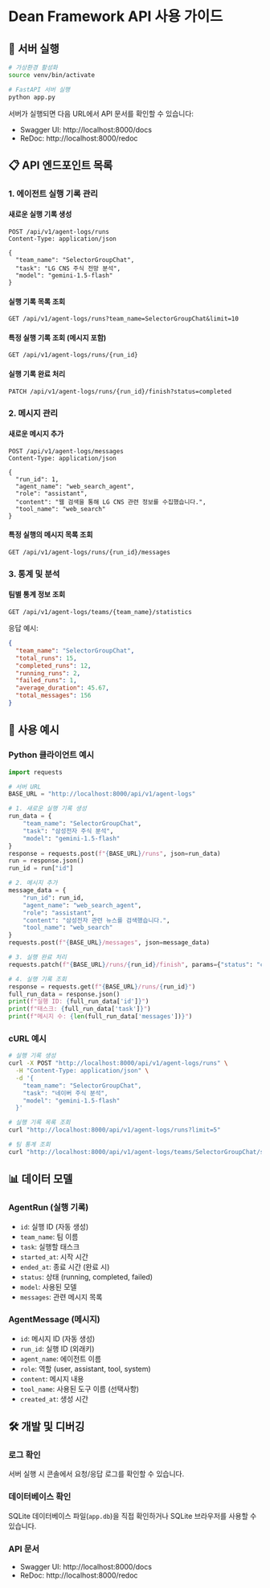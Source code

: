 # Dean Framework API 사용 가이드

## 🚀 서버 실행

```bash
# 가상환경 활성화
source venv/bin/activate

# FastAPI 서버 실행
python app.py
```

서버가 실행되면 다음 URL에서 API 문서를 확인할 수 있습니다:

- Swagger UI: http://localhost:8000/docs
- ReDoc: http://localhost:8000/redoc

## 📋 API 엔드포인트 목록

### 1. 에이전트 실행 기록 관리

#### 새로운 실행 기록 생성

```http
POST /api/v1/agent-logs/runs
Content-Type: application/json

{
  "team_name": "SelectorGroupChat",
  "task": "LG CNS 주식 전망 분석",
  "model": "gemini-1.5-flash"
}
```

#### 실행 기록 목록 조회

```http
GET /api/v1/agent-logs/runs?team_name=SelectorGroupChat&limit=10
```

#### 특정 실행 기록 조회 (메시지 포함)

```http
GET /api/v1/agent-logs/runs/{run_id}
```

#### 실행 기록 완료 처리

```http
PATCH /api/v1/agent-logs/runs/{run_id}/finish?status=completed
```

### 2. 메시지 관리

#### 새로운 메시지 추가

```http
POST /api/v1/agent-logs/messages
Content-Type: application/json

{
  "run_id": 1,
  "agent_name": "web_search_agent",
  "role": "assistant",
  "content": "웹 검색을 통해 LG CNS 관련 정보를 수집했습니다.",
  "tool_name": "web_search"
}
```

#### 특정 실행의 메시지 목록 조회

```http
GET /api/v1/agent-logs/runs/{run_id}/messages
```

### 3. 통계 및 분석

#### 팀별 통계 정보 조회

```http
GET /api/v1/agent-logs/teams/{team_name}/statistics
```

응답 예시:

```json
{
  "team_name": "SelectorGroupChat",
  "total_runs": 15,
  "completed_runs": 12,
  "running_runs": 2,
  "failed_runs": 1,
  "average_duration": 45.67,
  "total_messages": 156
}
```

## 🔧 사용 예시

### Python 클라이언트 예시

```python
import requests

# 서버 URL
BASE_URL = "http://localhost:8000/api/v1/agent-logs"

# 1. 새로운 실행 기록 생성
run_data = {
    "team_name": "SelectorGroupChat",
    "task": "삼성전자 주식 분석",
    "model": "gemini-1.5-flash"
}
response = requests.post(f"{BASE_URL}/runs", json=run_data)
run = response.json()
run_id = run["id"]

# 2. 메시지 추가
message_data = {
    "run_id": run_id,
    "agent_name": "web_search_agent",
    "role": "assistant",
    "content": "삼성전자 관련 뉴스를 검색했습니다.",
    "tool_name": "web_search"
}
requests.post(f"{BASE_URL}/messages", json=message_data)

# 3. 실행 완료 처리
requests.patch(f"{BASE_URL}/runs/{run_id}/finish", params={"status": "completed"})

# 4. 실행 기록 조회
response = requests.get(f"{BASE_URL}/runs/{run_id}")
full_run_data = response.json()
print(f"실행 ID: {full_run_data['id']}")
print(f"태스크: {full_run_data['task']}")
print(f"메시지 수: {len(full_run_data['messages'])}")
```

### cURL 예시

```bash
# 실행 기록 생성
curl -X POST "http://localhost:8000/api/v1/agent-logs/runs" \
  -H "Content-Type: application/json" \
  -d '{
    "team_name": "SelectorGroupChat",
    "task": "네이버 주식 분석",
    "model": "gemini-1.5-flash"
  }'

# 실행 기록 목록 조회
curl "http://localhost:8000/api/v1/agent-logs/runs?limit=5"

# 팀 통계 조회
curl "http://localhost:8000/api/v1/agent-logs/teams/SelectorGroupChat/statistics"
```

## 📊 데이터 모델

### AgentRun (실행 기록)

- `id`: 실행 ID (자동 생성)
- `team_name`: 팀 이름
- `task`: 실행할 태스크
- `started_at`: 시작 시간
- `ended_at`: 종료 시간 (완료 시)
- `status`: 상태 (running, completed, failed)
- `model`: 사용된 모델
- `messages`: 관련 메시지 목록

### AgentMessage (메시지)

- `id`: 메시지 ID (자동 생성)
- `run_id`: 실행 ID (외래키)
- `agent_name`: 에이전트 이름
- `role`: 역할 (user, assistant, tool, system)
- `content`: 메시지 내용
- `tool_name`: 사용된 도구 이름 (선택사항)
- `created_at`: 생성 시간

## 🛠️ 개발 및 디버깅

### 로그 확인

서버 실행 시 콘솔에서 요청/응답 로그를 확인할 수 있습니다.

### 데이터베이스 확인

SQLite 데이터베이스 파일(`app.db`)을 직접 확인하거나 SQLite 브라우저를 사용할 수 있습니다.

### API 문서

- Swagger UI: http://localhost:8000/docs
- ReDoc: http://localhost:8000/redoc
